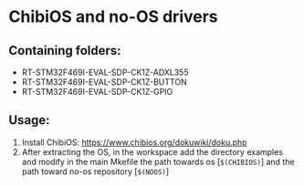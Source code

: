 # ChibiOS and no-OS drivers

## Containing folders:
* RT-STM32F469I-EVAL-SDP-CK1Z-ADXL355
* RT-STM32F469I-EVAL-SDP-CK1Z-BUTTON
* RT-STM32F469I-EVAL-SDP-CK1Z-GPIO

## Usage:
1. Install ChibiOS: https://www.chibios.org/dokuwiki/doku.php
2. After extracting the OS, in the workspace add the directory examples and modify in the main Mkefile the path towards os [```$(CHIBIOS)```] and the path toward no-os repository [```$(NOOS)```]